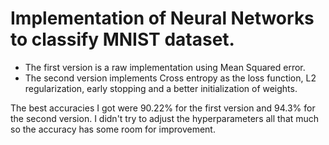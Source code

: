 # Implementation of Neural Networks to classify MNIST dataset.

* The first version is a raw implementation using Mean Squared error.
* The second version implements Cross entropy as the loss function, L2 regularization, early stopping and a better initialization of weights.

The best accuracies I got were 90.22% for the first version and 94.3% for the second version. I didn't try to adjust the hyperparameters all that much so the accuracy has some room for improvement.
